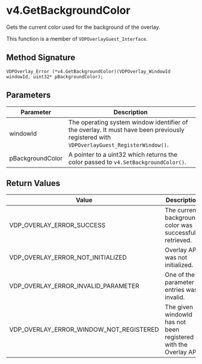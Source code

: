 # v4.GetBackgroundColor

Gets the current color used for the background of the overlay.

This function is a member of `VDPOverlayGuest_Interface`.

## Method Signature
```
VDPOverlay_Error (*v4.GetBackgroundColor)(VDPOverlay_WindowId windowId, uint32* pBackgroundColor);
```

## Parameters

| Parameter | Description |
| --------- | ----------- |
| windowId | The operating system window identifier of the overlay. It must have been previously registered with `VDPOverlayGuest_RegisterWindow()`. |
| pBackgroundColor | A pointer to a uint32 which returns the color passed to `v4.SetBackgroundColor()`. |

## Return Values

| Value | Description |
| ----- | ----------- |
| VDP_OVERLAY_ERROR_SUCCESS | The current background color was successfully retrieved. |
| VDP_OVERLAY_ERROR_NOT_INITIALIZED	| Overlay API was not initialized. |
| VDP_OVERLAY_ERROR_INVALID_PARAMETER | One of the parameter entries was invalid. |
| VDP_OVERLAY_ERROR_WINDOW_NOT_REGISTERED | The given windowId has not been registered with the Overlay API. |


